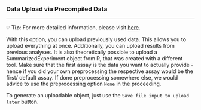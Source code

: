 ### Data Upload via Precompiled Data

***
💡 **Tip**: For more detailed information, please visit <a href="https://icb-dcm.github.io/cOmicsArt/interface-details/01-required-data-input.html#starting-with-an-rds-object" target="_blank">here</a>.

With this option, you can upload previously used data. This allows you to upload 
everything at once. Additionally, you can upload results from previous analyses. It is 
also theoretically possible to upload a SummarizedExperiment object from R, that was 
created with a different tool. Make sure that the first assay is the data you want to actually provide - hence if you did your own preprocessing the respective assay would be the first/ default assay. If done preprocessing somewhere else, we would advice to use the preprocessing option `None` in the proceeding.

To generate an uploadable object, just use the `Save file input to upload later` button.

